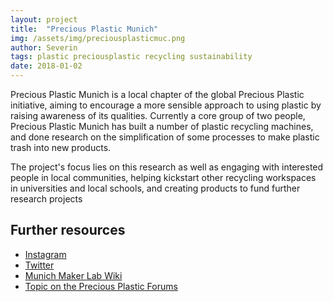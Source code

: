 ```yaml
---
layout: project
title:  "Precious Plastic Munich"
img: /assets/img/preciousplasticmuc.png
author: Severin
tags: plastic preciousplastic recycling sustainability
date: 2018-01-02
---
```


Precious Plastic Munich is a local chapter of the global Precious Plastic initiative, aiming to encourage a more sensible approach to using plastic by raising awareness of its qualities. Currently a core group of two people, Precious Plastic Munich has built a number of plastic recycling machines, and done research on the simplification of some processes to make plastic trash into new products.

The project's focus lies on this research as well as engaging with interested people in local communities, helping kickstart other recycling workspaces in universities and local schools, and creating products to fund further research projects

## Further resources
* [Instagram](https://www.instagram.com/preciousplasticmunich/)
* [Twitter](http://twitter.com/preciousplasmuc)
* [Munich Maker Lab Wiki](https://wiki.munichmakerlab.de/wiki/Precious_Plastic)
* [Topic on the Precious Plastic Forums](https://davehakkens.nl/community/forums/topic/whos-up-for-re-upcycling-in-munich-germany/)
